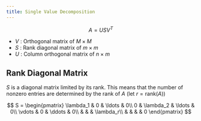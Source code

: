 ```yaml
---
title: Single Value Decomposition
---
```


$$ A = U S V^T$$

* $V$ : Orthogonal matrix of $M \times M$
* $S$ : Rank diagonal matrix of $m \times m$
* $U$ : Column orthogonal matrix of $n \times m$

## Rank Diagonal Matrix

$S$ is a diagonal matrix limited by its rank. This means that the number of nonzero entries are determined by the rank of $A$ (let $r = \text{rank} (A)$)

$$ S = \begin{pmatrix}
    \lambda_1   &   0           &   \ldots  &   0\\
    0           &   \lambda_2   &   \ldots  &   0\\
    \vdots           &   0           &   \ddots  &   0\\
               &              &     &   \lambda_r\\
               &              &     &   &      0
\end{pmatrix} $$